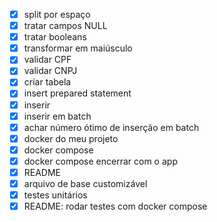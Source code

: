 - [x] split por espaço
- [x] tratar campos NULL
- [x] tratar booleans
- [x] transformar em maiúsculo
- [x] validar CPF
- [x] validar CNPJ
- [x] criar tabela
- [x] insert prepared statement
- [x] inserir
- [x] inserir em batch
- [x] achar número ótimo de inserção em batch
- [x] docker do meu projeto
- [x] docker compose
- [x] docker compose encerrar com o app
- [x] README
- [x] arquivo de base customizável
- [x] testes unitários
- [x] README: rodar testes com docker compose
